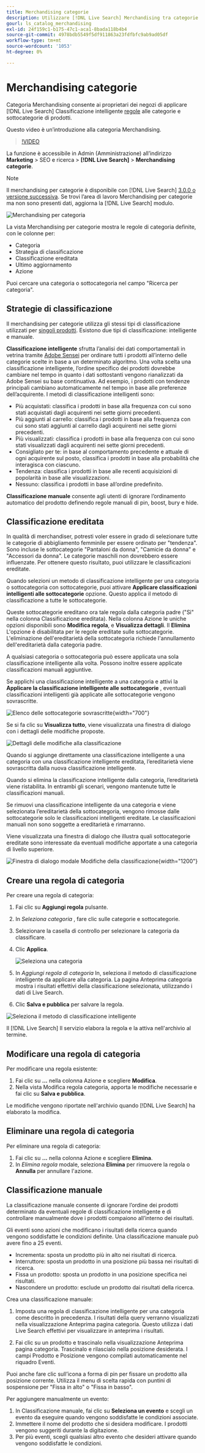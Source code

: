 ```yaml
---
title: Merchandising categorie
description: Utilizzare [!DNL Live Search] Merchandising tra categorie per un’esperienza di acquisto più rapida.
gourl: ls_catalog_merchandising
exl-id: 24f159c1-b175-47c1-aca1-8bada118b4b4
source-git-commit: 4978bdb5549f5df911863a23fdfbfc9ab9ad05df
workflow-type: tm+mt
source-wordcount: '1053'
ht-degree: 0%

---
```


# Merchandising categorie

Categoria Merchandising consente ai proprietari dei negozi di applicare [!DNL Live Search] Classificazione intelligente [regole](rules.md) alle categorie e sottocategorie di prodotti.

Questo video è un’introduzione alla categoria Merchandising.

>[!VIDEO](https://video.tv.adobe.com/v/3424617)

La funzione è accessibile in Admin (Amministrazione) all’indirizzo **Marketing** > SEO e ricerca > **[!DNL Live Search]** > **Merchandising categorie**.

>[!NOTE]
>
>Il merchandising per categorie è disponibile con [!DNL Live Search] [3.0.0 o versione successiva](release-notes.md). Se trovi l’area di lavoro Merchandising per categorie ma non sono presenti dati, aggiorna la [!DNL Live Search] modulo.

![Merchandising per categoria](assets/category_workspace.png)

La vista Merchandising per categorie mostra le regole di categoria definite, con le colonne per:

* Categoria
* Strategia di classificazione
* Classificazione ereditata
* Ultimo aggiornamento
* Azione

Puoi cercare una categoria o sottocategoria nel campo &quot;Ricerca per categoria&quot;.

## Strategie di classificazione

Il merchandising per categorie utilizza gli stessi tipi di classificazione utilizzati per [singoli prodotti](rules-workspace.md).
Esistono due tipi di classificazione: intelligente e manuale.

**Classificazione intelligente** sfrutta l’analisi dei dati comportamentali in vetrina tramite [Adobe Sensei](https://www.adobe.com/sensei.html) per ordinare tutti i prodotti all’interno delle categorie scelte in base a un determinato algoritmo. Una volta scelta una classificazione intelligente, l’ordine specifico dei prodotti dovrebbe cambiare nel tempo in quanto i dati sottostanti vengono rianalizzati da Adobe Sensei su base continuativa. Ad esempio, i prodotti con tendenze principali cambiano automaticamente nel tempo in base alle preferenze dell’acquirente.
I metodi di classificazione intelligenti sono:

* Più acquistati: classifica i prodotti in base alla frequenza con cui sono stati acquistati dagli acquirenti nei sette giorni precedenti.
* Più aggiunti al carrello: classifica i prodotti in base alla frequenza con cui sono stati aggiunti al carrello dagli acquirenti nei sette giorni precedenti.
* Più visualizzati: classifica i prodotti in base alla frequenza con cui sono stati visualizzati dagli acquirenti nei sette giorni precedenti.
* Consigliato per te: in base al comportamento precedente e attuale di ogni acquirente sul posto, classifica i prodotti in base alla probabilità che interagisca con ciascuno.
* Tendenza: classifica i prodotti in base alle recenti acquisizioni di popolarità in base alle visualizzazioni.
* Nessuno: classifica i prodotti in base all’ordine predefinito.

**Classificazione manuale** consente agli utenti di ignorare l’ordinamento automatico del prodotto definendo regole manuali di pin, boost, bury e hide.

## Classificazione ereditata

In qualità di merchandiser, potresti voler essere in grado di selezionare tutte le categorie di abbigliamento femminile per essere ordinato per &quot;tendenza&quot;. Sono incluse le sottocategorie &quot;Pantaloni da donna&quot;, &quot;Camicie da donna&quot; e &quot;Accessori da donna&quot;. Le categorie maschili non dovrebbero essere influenzate. Per ottenere questo risultato, puoi utilizzare le classificazioni ereditate.

Quando selezioni un metodo di classificazione intelligente per una categoria o sottocategoria con sottocategorie, puoi attivare **Applicare classificazioni intelligenti alle sottocategorie** opzione. Questo applica il metodo di classificazione a tutte le sottocategorie.

Queste sottocategorie ereditano ora tale regola dalla categoria padre (&quot;Sì&quot; nella colonna Classificazione ereditata). Nella colonna Azione le uniche opzioni disponibili sono **Modifica regola**, e **Visualizza dettagli**. Il **Elimina** L&#39;opzione è disabilitata per le regole ereditate sulle sottocategorie. L&#39;eliminazione dell&#39;ereditarietà della sottocategoria richiede l&#39;annullamento dell&#39;ereditarietà dalla categoria padre.

A qualsiasi categoria o sottocategoria può essere applicata una sola classificazione intelligente alla volta. Possono inoltre essere applicate classificazioni manuali aggiuntive.

Se applichi una classificazione intelligente a una categoria e attivi la **Applicare la classificazione intelligente alle sottocategorie** , eventuali classificazioni intelligenti già applicate alle sottocategorie vengono sovrascritte.

![Elenco delle sottocategorie sovrascritte](assets/category_overwite_subs.png){width="700"}

Se si fa clic su **Visualizza tutto**, viene visualizzata una finestra di dialogo con i dettagli delle modifiche proposte.

![Dettagli delle modifiche alla classificazione](assets/category_overwrite.png)

Quando si aggiunge direttamente una classificazione intelligente a una categoria con una classificazione intelligente ereditata, l’ereditarietà viene sovrascritta dalla nuova classificazione intelligente.

Quando si elimina la classificazione intelligente dalla categoria, l’ereditarietà viene ristabilita.
In entrambi gli scenari, vengono mantenute tutte le classificazioni manuali.

Se rimuovi una classificazione intelligente da una categoria e viene selezionata l’ereditarietà della sottocategoria, vengono rimosse dalle sottocategorie solo le classificazioni intelligenti ereditate. Le classificazioni manuali non sono soggette a ereditarietà e rimarranno.

Viene visualizzata una finestra di dialogo che illustra quali sottocategorie ereditate sono interessate da eventuali modifiche apportate a una categoria di livello superiore.

![Finestra di dialogo modale Modifiche della classificazione](assets/category_overwrite_modal.png){width="1200"}

## Creare una regola di categoria

Per creare una regola di categoria:

1. Fai clic su **Aggiungi regola** pulsante.
1. In _Seleziona categoria_ , fare clic sulle categorie e sottocategorie.
1. Selezionare la casella di controllo per selezionare la categoria da classificare.
1. Clic **Applica**.

   ![Seleziona una categoria](assets/category_select.png)

1. In _Aggiungi regola di categoria_ In, seleziona il metodo di classificazione intelligente da applicare alla categoria.
La pagina Anteprima categoria mostra i risultati effettivi della classificazione selezionata, utilizzando i dati di Live Search.
1. Clic **Salva e pubblica** per salvare la regola.

![Seleziona il metodo di classificazione intelligente](assets/category_ranking.png)

Il [!DNL Live Search] Il servizio elabora la regola e la attiva nell&#39;archivio al termine.

## Modificare una regola di categoria

Per modificare una regola esistente:

1. Fai clic su **...** nella colonna Azione e scegliere **Modifica**.
1. Nella vista Modifica regola categoria, apporta le modifiche necessarie e fai clic su **Salva e pubblica**.

Le modifiche vengono riportate nell&#39;archivio quando [!DNL Live Search] ha elaborato la modifica.

## Eliminare una regola di categoria

Per eliminare una regola di categoria:

1. Fai clic su **...** nella colonna Azione e scegliere **Elimina**.
1. In _Elimina regola_ modale, seleziona **Elimina** per rimuovere la regola o **Annulla** per annullare l&#39;azione.

## Classificazione manuale

La classificazione manuale consente di ignorare l’ordine dei prodotti determinato da eventuali regole di classificazione intelligente e di controllare manualmente dove i prodotti compaiono all’interno dei risultati.

Gli eventi sono azioni che modificano i risultati della ricerca quando vengono soddisfatte le condizioni definite. Una classificazione manuale può avere fino a 25 eventi.

* Incrementa: sposta un prodotto più in alto nei risultati di ricerca.
* Interruttore: sposta un prodotto in una posizione più bassa nei risultati di ricerca.
* Fissa un prodotto: sposta un prodotto in una posizione specifica nei risultati.
* Nascondere un prodotto: esclude un prodotto dai risultati della ricerca.

Crea una classificazione manuale:

1. Imposta una regola di classificazione intelligente per una categoria come descritto in precedenza. I risultati della query verranno visualizzati nella visualizzazione Anteprima pagina categoria. Questo utilizza i dati Live Search effettivi per visualizzare in anteprima i risultati.

1. Fai clic su un prodotto e trascinalo nella visualizzazione Anteprima pagina categoria. Trascinalo e rilascialo nella posizione desiderata. I campi Prodotto e Posizione vengono compilati automaticamente nel riquadro Eventi.

Puoi anche fare clic sull’icona a forma di pin per fissare un prodotto alla posizione corrente. Utilizza il menu di scelta rapida con puntini di sospensione per &quot;Fissa in alto&quot; o &quot;Fissa in basso&quot;.

Per aggiungere manualmente un evento:

1. In Classificazione manuale, fai clic su **Seleziona un evento** e scegli un evento da eseguire quando vengono soddisfatte le condizioni associate.
1. Immettere il nome del prodotto che si desidera modificare. I prodotti vengono suggeriti durante la digitazione.
1. Per più eventi, scegli qualsiasi altro evento che desideri attivare quando vengono soddisfatte le condizioni.
